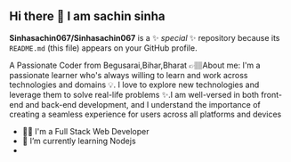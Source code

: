## Hi there 👋 I am sachin sinha

**Sinhasachin067/Sinhasachin067** is a ✨ _special_ ✨ repository because its `README.md` (this file) appears on your GitHub profile.

A Passionate Coder from Begusarai,Bihar,Bharat
👉🏽About me:
I'm a passionate learner who's always willing to learn and work across technologies and domains 💡. I love to explore new technologies and leverage them to solve real-life problems ✨.I am well-versed in both front-end and back-end development, and I understand the importance of creating a seamless experience for users across all platforms and devices

- 👨‍🎓 I'm a Full Stack Web Developer
- 🌱 I’m currently learning Nodejs
-

